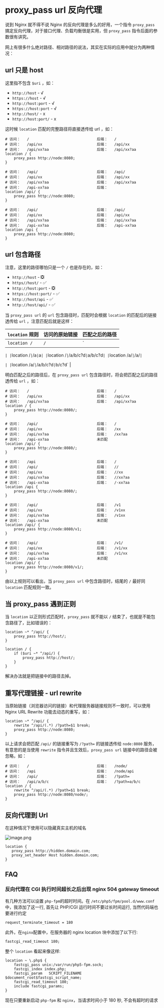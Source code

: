 # proxy_pass url 反向代理

说到 Nginx 就不得不说 Nginx 的反向代理是多么的好用，一个指令 `proxy_pass` 搞定反向代理，对于接口代理、负载均衡很是实用，但 `proxy_pass` 指令后面的参数很有讲究。

网上有很多什么绝对路径、相对路径的说法，其实在实际的应用中就分为两种情况：




## url 只是 host
这里指不包含 `$uri` ，如：

- `http://host` - √
- `https://host` - √
- `http://host:port` - √
- `https://host:port` - √
- `http://host/` - x
- `http://host:port/` - x

这时候 `location` 匹配的完整路径将直接透传给 url ，如：
```nginx
# 访问：   /                               后端：   /
# 访问：   /api/xx                         后端：   /api/xx
# 访问：   /api/xx?aa                      后端：   /api/xx?aa
location / {
    proxy_pass http://node:8080;
}

# 访问：   /api/                           后端：   /api/
# 访问：   /api/xx                         后端：   /api/xx
# 访问：   /api/xx?aa                      后端：   /api/xx?aa
# 访问：   /api-xx?aa                      后端：
location /api/ {
    proxy_pass http://node:8080;
}

# 访问：   /api/                           后端：   /api/
# 访问：   /api/xx                         后端：   /api/xx
# 访问：   /api/xx?aa                      后端：   /api/xx?aa
# 访问：   /api-xx?aa                      后端：   /api-xx?aa
location /api {
    proxy_pass http://node:8080;
}
```

## url 包含路径
注意，这里的路径哪怕只是一个 `/` 也是存在的，如：

- `http://host` - ❎
- `https//host/` - ✅
- `http://host:port` - ❎
- `https://host:port/` - ✅
- `http://host/api` - ✅
- `http://host/api/` - ✅

当 `proxy_pass url` 的 `url` 包含路径时，匹配时会根据 `location` 的匹配后的链接透传给 `url` ，注意匹配后就是这样：

| `location` 规则 | 访问的原始链接 | 匹配之后的路径 |
| --- | --- | --- |
| `location /` | `/` | `

` |
| `location /` | `/a` | `a` |
| `location /` | `/a/b/c?d` | `a/b/c?d` |
| `location /a/` | `/a/` | `

` |
| `location /a/` | `/a/b/c?d` | `b/c?d` |

明白匹配之后的路径后，在 `proxy_pass url` 包含路径时，将会把匹配之后的路径透传给 `url` ，如：
```nginx
# 访问：   /                               后端：   /
# 访问：   /api/xx                         后端：   /api/xx
# 访问：   /api/xx?aa                      后端：   /api/xx?aa
location / {
    proxy_pass http://node:8080/;
}

# 访问：   /api/                           后端：   /
# 访问：   /api/xx                         后端：   /xx
# 访问：   /api/xx?aa                      后端：   /xx?aa
# 访问：   /api-xx?aa                      未匹配
location /api/ {
    proxy_pass http://node:8080/;
}

# 访问：   /api                            后端：   /
# 访问：   /api/                           后端：   //
# 访问：   /api/xx                         后端：   //xx
# 访问：   /api/xx?aa                      后端：   //xx?aa
# 访问：   /api-xx?aa                      后端：   /-xx?aa
location /api {
    proxy_pass http://node:8080/;
}

# 访问：   /api/                           后端：   /v1
# 访问：   /api/xx                         后端：   /v1xx
# 访问：   /api/xx?aa                      后端：   /v1xx
# 访问：   /api-xx?aa                      未匹配
location /api/ {
    proxy_pass http://node:8080/v1;
}

# 访问：   /api/                           后端：   /v1/
# 访问：   /api/xx                         后端：   /v1/xx
# 访问：   /api/xx?aa                      后端：   /v1/xx
# 访问：   /api-xx?aa                      未匹配
location /api/ {
    proxy_pass http://node:8080/v1/;
}
```
由以上规则可以看出，当 `proxy_pass url` 中包含路径时，结尾的 `/` 最好同 `location` 匹配规则一致。

## 当 proxy_pass 遇到正则
当 `location` 以正则形式匹配时，`proxy_pass` 就不能以 `/` 结束了，也就是不能包含路径了，比如错误的：
```nginx
location ~* ^/api/ {
    proxy_pass http://host/;
}

location / {
    if ($uri ~* ^/api/) {
        proxy_pass http://host/;
    }
}
```
解决办法就是把链接中的路径去掉。

## 重写代理链接 - url rewrite
当原始链接（浏览器访问的链接）和代理服务器链接规则不一致时，可以使用 Nginx URL Rewrite 功能去动态的重写，如：
```nginx
location ~* ^/api/ {
    rewrite ^/api/(.*) /?path=$1 break;
    proxy_pass http://node:8080;
}
```
以上请求会把匹配 `/api/` 的链接重写为 `/?path=` 的链接透传给 `node:8080` 服务，有意思的是当使用 `rewrite` 指令并且生效后，`proxy_pass url` 链接中的路径会被忽略，如：
```nginx
# 访问：   /                               后端：   /node/
# 访问：   /api                            后端：   /node/api
# 访问：   /api/                           后端：   /?path=
# 访问：   /api/a/b/c                      后端：   /?path=a/b/c
location / {
    rewrite ^/api/(.*) /?path=$1 break;
    proxy_pass http://node:8080/node/;
}
```

## 反向代理到 Url
在这种情况下使用可以隐藏真实主机的域名

![image.png](https://file.wulicode.com/yuque/202208/16/11/0012rWUGolDg.png?x-oss-process=image/resize,h_133)
```nginx
location {
   proxy_pass http://hidden.domain.com;
   proxy_set_header Host hidden.domain.com;
}
```

## FAQ

### 反向代理在 CGI 执行时间超长之后出现 nginx 504 gateway timeout
有几种方法可以设置 `php-fpm`的超时时间。在 `/etc/php5/fpm/pool.d/www.conf` 中，我添加了这一行, 首先让 PHP/CGI 运行时间不要过长时间运行, 当然代码端也要进行约定
```
request_terminate_timeout = 180
```
此外，在`nginx`配置中，在服务器的 nginx location 块中添加了以下行:
```
fastcgi_read_timeout 180;
```
整个 `location` 看起来像这样:
```nginx
location ~ \.php$ {
    fastcgi_pass unix:/var/run/php5-fpm.sock;
    fastcgi_index index.php;
    fastcgi_param   SCRIPT_FILENAME $document_root$fastcgi_script_name;
    fastcgi_read_timeout 180;
    include fastcgi_params;
} 
```
现在只要重新启动 `php-fpm` 和 `nginx`，当请求时间小于 180 秒, 不会有超时的请求

